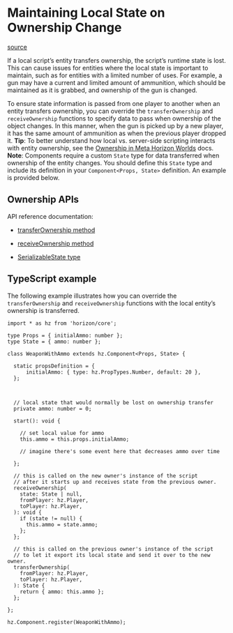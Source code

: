 # Maintaining Local State on Ownership Change

[source](https://developers.meta.com/horizon-worlds/learn/documentation/typescript/local-scripting/maintaining-local-state-on-ownership-change)

If a local script’s entity transfers ownership, the script’s runtime state is lost. This can cause issues for entities where the local state is important to maintain, such as for entities with a limited number of uses. For example, a gun may have a current and limited amount of ammunition, which should be maintained as it is grabbed, and ownership of the gun is changed.

To ensure state information is passed from one player to another when an entity transfers ownership, you can override the `transferOwnership` and `receiveOwnership` functions to specify data to pass when ownership of the object changes. In this manner, when the gun is picked up by a new player, it has the same amount of ammunition as when the previous player dropped it. **Tip**: To better understand how local vs. server-side scripting interacts with entity ownership, see the [Ownership in Meta Horizon Worlds](/horizon-worlds/learn/documentation/typescript/local-scripting/ownership-in-horizon-worlds/) docs. **Note**: Components require a custom `State` type for data transferred when ownership of the entity changes. You should define this `State` type and include its definition in your `Component<Props, State>` definition. An example is provided below.

## Ownership APIs

API reference documentation:

*   [transferOwnership method](https://developers.meta.com/horizon-worlds/reference/2.0.0/core_component#transferownership)

*   [receiveOwnership method](https://developers.meta.com/horizon-worlds/reference/2.0.0/core_component#receiveownership)

*   [SerializableState type](https://developers.meta.com/horizon-worlds/reference/2.0.0/core_serializablestate)

## TypeScript example

The following example illustrates how you can override the `transferOwnership` and `receiveOwnership` functions with the local entity’s ownership is transferred.

```
import * as hz from 'horizon/core';

type Props = { initialAmmo: number };
type State = { ammo: number };

class WeaponWithAmmo extends hz.Component<Props, State> {

  static propsDefinition = {
      initialAmmo: { type: hz.PropTypes.Number, default: 20 },
  };



  // local state that would normally be lost on ownership transfer
  private ammo: number = 0;

  start(): void {

    // set local value for ammo
    this.ammo = this.props.initialAmmo;

    // imagine there's some event here that decreases ammo over time

  };

  // this is called on the new owner's instance of the script
  // after it starts up and receives state from the previous owner.
  receiveOwnership(
    state: State | null,
    fromPlayer: hz.Player,
    toPlayer: hz.Player,
  ): void {
    if (state != null) {
      this.ammo = state.ammo;
    };
  };

  // this is called on the previous owner's instance of the script
  // to let it export its local state and send it over to the new owner.
  transferOwnership(
    fromPlayer: hz.Player,
    toPlayer: hz.Player,
  ): State {
    return { ammo: this.ammo };
  };

};

hz.Component.register(WeaponWithAmmo);
```

 

 

 

 

 

 

 

 

 

 

 

 

 

 

 

 

 

 

 

 

 

 

 

 

 

 

 

 

 

 

 

 

 

 

 

 

 

 

 

 

 

 

 

 

 

 

 